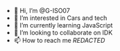 - 👋 Hi, I’m @G-ISO07
- 👀 I’m interested in Cars and tech
- 🌱 I’m currently learning JavaScript 
- 💞️ I’m looking to collaborate on IDK
- 📫 How to reach me *REDACTED*

<!---
G-ISO07/G-ISO07 is a ✨ special ✨ repository because its `README.md` (this file) appears on your GitHub profile.
You can click the Preview link to take a look at your changes.
--->

